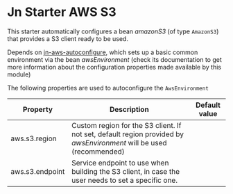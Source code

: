 # Jn Starter AWS S3

This starter automatically configures a bean _amazonS3_ (of type `AmazonS3`) that provides a S3 client ready to be used.

Depends on [jn-aws-autoconfigure](../jn-aws-autoconfigure/README.md), which sets up a basic common environment via
the bean _awsEnvironment_
(check its documentation to get more information about the configuration properties made available by this module)

The following properties are used to autoconfigure the `AwsEnvironment`

| Property               | Description                                                                | Default value  |
| ---------------------- | -------------------------------------------------------------------------- | -------------- |
| aws.s3.region | Custom region for the S3 client. If not set, default region provided by _awsEnvironment_ will be used (recommended) | |
| aws.s3.endpoint  | Service endpoint to use when building the S3 client, in case the user needs to set a specific one.  | |
